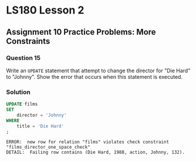 # LS180 Lesson 2

## Assignment 10 Practice Problems: More Constraints

### Question 15

Write an `UPDATE` statement that attempt to change the director for "Die Hard"
to "Johnny". Show the error that occurs when this statement is executed.

### Solution

```sql
UPDATE films
SET
    director = 'Johnny'
WHERE
    title = 'Die Hard'
;
```

```text
ERROR:  new row for relation "films" violates check constraint "films_director_one_space_check"
DETAIL:  Failing row contains (Die Hard, 1988, action, Johnny, 132).
```
